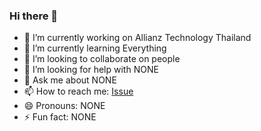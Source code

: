 ### Hi there 👋

- 🔭 I’m currently working on Allianz Technology Thailand
- 🌱 I’m currently learning Everything
- 👯 I’m looking to collaborate on people
- 🤔 I’m looking for help with NONE
- 💬 Ask me about NONE
- 📫 How to reach me: [Issue](https://github.com/babe124578/babe124578/issues)
- 😄 Pronouns: NONE
- ⚡ Fun fact: NONE

<!--
**babe124578/babe124578** is a ✨ _special_ ✨ repository because its `README.md` (this file) appears on your GitHub profile.

Here are some ideas to get you started:

- 🔭 I’m currently working on ...
- 🌱 I’m currently learning ...
- 👯 I’m looking to collaborate on ...
- 🤔 I’m looking for help with ...
- 💬 Ask me about ...
- 📫 How to reach me: ...
- 😄 Pronouns: ...
- ⚡ Fun fact: ...
-->
